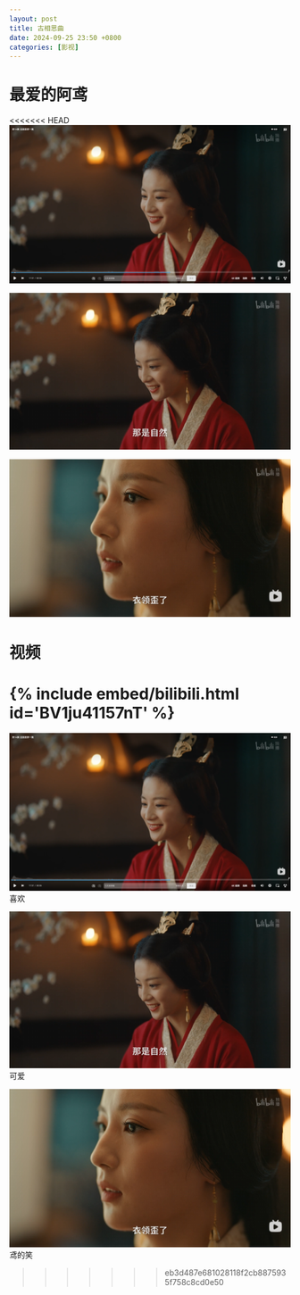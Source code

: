 ```yaml
---
layout: post
title: 古相思曲
date: 2024-09-25 23:50 +0800
categories: [影视]
---
```


# 最爱的阿鸢
<<<<<<< HEAD
![img-description](/fig/1.png "喜欢")

![img-description](/fig/2.png "可爱")

![img-description](/fig/3.png "鸢的笑")

# 视频
{% include embed/bilibili.html id='BV1ju41157nT' %}
=======
![img-description](../fig/1.png)
喜欢

![img-description](../fig/2.png)
可爱

![img-description](../fig/3.png)
鸢的笑
>>>>>>> eb3d487e681028118f2cb8875935f758c8cd0e50
